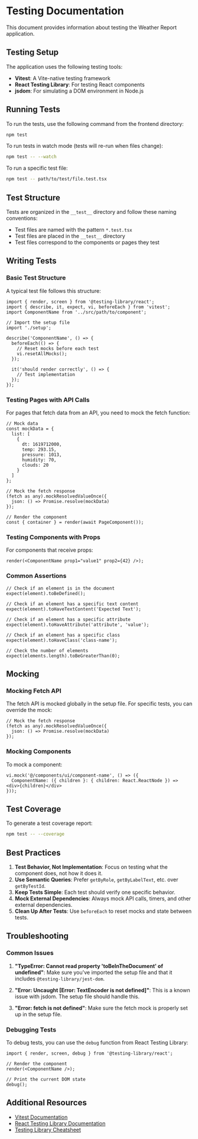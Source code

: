 # Testing Documentation

This document provides information about testing the Weather Report application.

## Testing Setup

The application uses the following testing tools:

- **Vitest**: A Vite-native testing framework
- **React Testing Library**: For testing React components
- **jsdom**: For simulating a DOM environment in Node.js

## Running Tests

To run the tests, use the following command from the frontend directory:

```bash
npm test
```

To run tests in watch mode (tests will re-run when files change):

```bash
npm test -- --watch
```

To run a specific test file:

```bash
npm test -- path/to/test/file.test.tsx
```

## Test Structure

Tests are organized in the `__test__` directory and follow these naming conventions:

- Test files are named with the pattern `*.test.tsx`
- Test files are placed in the `__test__` directory
- Test files correspond to the components or pages they test

## Writing Tests

### Basic Test Structure

A typical test file follows this structure:

```tsx
import { render, screen } from '@testing-library/react';
import { describe, it, expect, vi, beforeEach } from 'vitest';
import ComponentName from '../src/path/to/component';

// Import the setup file
import './setup';

describe('ComponentName', () => {
  beforeEach(() => {
    // Reset mocks before each test
    vi.resetAllMocks();
  });

  it('should render correctly', () => {
    // Test implementation
  });
});
```

### Testing Pages with API Calls

For pages that fetch data from an API, you need to mock the fetch function:

```tsx
// Mock data
const mockData = {
  list: [
    {
      dt: 1619712000,
      temp: 293.15,
      pressure: 1013,
      humidity: 70,
      clouds: 20
    }
  ]
};

// Mock the fetch response
(fetch as any).mockResolvedValueOnce({
  json: () => Promise.resolve(mockData)
});

// Render the component
const { container } = render(await PageComponent());
```

### Testing Components with Props

For components that receive props:

```tsx
render(<ComponentName prop1="value1" prop2={42} />);
```

### Common Assertions

```tsx
// Check if an element is in the document
expect(element).toBeDefined();

// Check if an element has a specific text content
expect(element).toHaveTextContent('Expected Text');

// Check if an element has a specific attribute
expect(element).toHaveAttribute('attribute', 'value');

// Check if an element has a specific class
expect(element).toHaveClass('class-name');

// Check the number of elements
expect(elements.length).toBeGreaterThan(0);
```

## Mocking

### Mocking Fetch API

The fetch API is mocked globally in the setup file. For specific tests, you can override the mock:

```tsx
// Mock the fetch response
(fetch as any).mockResolvedValueOnce({
  json: () => Promise.resolve(mockData)
});
```

### Mocking Components

To mock a component:

```tsx
vi.mock('@/components/ui/component-name', () => ({
  ComponentName: ({ children }: { children: React.ReactNode }) => <div>{children}</div>
}));
```

## Test Coverage

To generate a test coverage report:

```bash
npm test -- --coverage
```

## Best Practices

1. **Test Behavior, Not Implementation**: Focus on testing what the component does, not how it does it.
2. **Use Semantic Queries**: Prefer `getByRole`, `getByLabelText`, etc. over `getByTestId`.
3. **Keep Tests Simple**: Each test should verify one specific behavior.
4. **Mock External Dependencies**: Always mock API calls, timers, and other external dependencies.
5. **Clean Up After Tests**: Use `beforeEach` to reset mocks and state between tests.

## Troubleshooting

### Common Issues

1. **"TypeError: Cannot read property 'toBeInTheDocument' of undefined"**: Make sure you've imported the setup file and that it includes `@testing-library/jest-dom`.

2. **"Error: Uncaught [Error: TextEncoder is not defined]"**: This is a known issue with jsdom. The setup file should handle this.

3. **"Error: fetch is not defined"**: Make sure the fetch mock is properly set up in the setup file.

### Debugging Tests

To debug tests, you can use the `debug` function from React Testing Library:

```tsx
import { render, screen, debug } from '@testing-library/react';

// Render the component
render(<ComponentName />);

// Print the current DOM state
debug();
```

## Additional Resources

- [Vitest Documentation](https://vitest.dev/)
- [React Testing Library Documentation](https://testing-library.com/docs/react-testing-library/intro/)
- [Testing Library Cheatsheet](https://testing-library.com/docs/react-testing-library/cheatsheet/) 